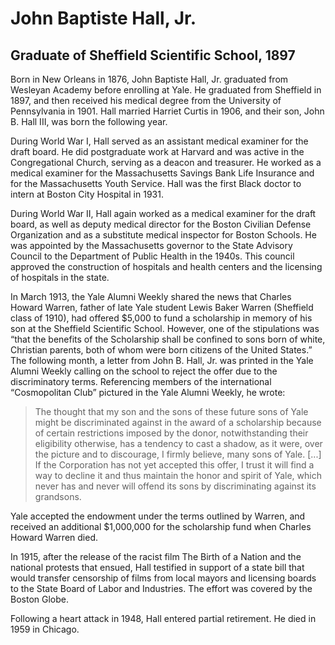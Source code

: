# John Baptiste Hall, Jr.
## Graduate of Sheffield Scientific School, 1897
Born in New Orleans in 1876, John Baptiste Hall, Jr. graduated from Wesleyan Academy before enrolling at Yale. He graduated from Sheffield in 1897, and then received his medical degree from the University of Pennsylvania in 1901. Hall married Harriet Curtis in 1906, and their son, John B. Hall III, was born the following year. 

During World War I, Hall served as an assistant medical examiner for the draft board. He did postgraduate work at Harvard and was active in the Congregational Church, serving as a deacon and treasurer. He worked as a medical examiner for the Massachusetts Savings Bank Life Insurance and for the Massachusetts Youth Service. Hall was the first Black doctor to intern at Boston City Hospital in 1931. 

During World War II, Hall again worked as a medical examiner for the draft board, as well as deputy medical director for the Boston Civilian Defense Organization and as a substitute medical inspector for Boston Schools. He was appointed by the Massachusetts governor to the State Advisory Council to the Department of Public Health in the 1940s. This council approved the construction of hospitals and health centers and the licensing of hospitals in the state. 

In March 1913, the Yale Alumni Weekly shared the news that Charles Howard Warren, father of late Yale student Lewis Baker Warren (Sheffield class of 1910), had offered $5,000 to fund a scholarship in memory of his son at the Sheffield Scientific School. However, one of the stipulations was “that the benefits of the Scholarship shall be confined to sons born of white, Christian parents, both of whom were born citizens of the United States.” The following month, a letter from John B. Hall, Jr. was printed in the Yale Alumni Weekly calling on the school to reject the offer due to the discriminatory terms. Referencing members of the international “Cosmopolitan Club” pictured in the Yale Alumni Weekly, he wrote:
>The thought that my son and the sons of these future sons of Yale might be discriminated against in the award of a scholarship because of certain restrictions imposed by the donor, notwithstanding their eligibility otherwise, has a tendency to cast a shadow, as it were, over the picture and to discourage, I firmly believe, many sons of Yale. [...] If the Corporation has not yet accepted this offer, I trust it will find a way to decline it and thus maintain the honor and spirit of Yale, which never has and never will offend its sons by discriminating against its grandsons.

Yale accepted the endowment under the terms outlined by Warren, and received an additional $1,000,000 for the scholarship fund when Charles Howard Warren died.

In 1915, after the release of the racist film The Birth of a Nation and the national protests that ensued, Hall testified in support of a state bill that would transfer censorship of films from local mayors and licensing boards to the State Board of Labor and Industries. The effort was covered by the Boston Globe.

Following a heart attack in 1948, Hall entered partial retirement. He died in 1959 in Chicago.
